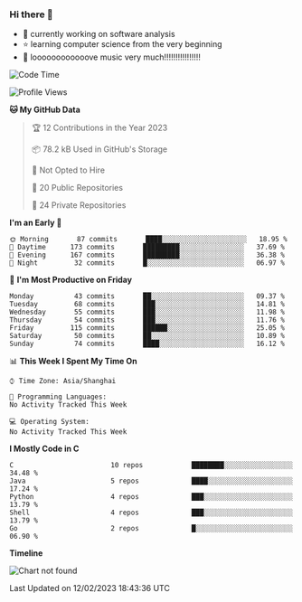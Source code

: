 ### Hi there 👋

<!--
**rbamb/rbamb** is a ✨ _special_ ✨ repository because its `README.md` (this file) appears on your GitHub profile.

Here are some ideas to get you started:

- 🔭 I’m currently working on ...
- 🌱 I’m currently learning ...
- 👯 I’m looking to collaborate on ...
- 🤔 I’m looking for help with ...
- 💬 Ask me about ...
- 📫 How to reach me: ...
- 😄 Pronouns: ...
- ⚡ Fun fact: ...
-->

* :rocket: currently working on software analysis
* :star: learning computer science from the very beginning
* :musical_note: loooooooooooove music very much!!!!!!!!!!!!!!!!

<!--START_SECTION:waka-->
![Code Time](http://img.shields.io/badge/Code%20Time-0%20secs-blue)

![Profile Views](http://img.shields.io/badge/Profile%20Views-0-blue)

**🐱 My GitHub Data** 

> 🏆 12 Contributions in the Year 2023
 > 
> 📦 78.2 kB Used in GitHub's Storage 
 > 
> 🚫 Not Opted to Hire
 > 
> 📜 20 Public Repositories 
 > 
> 🔑 24 Private Repositories  
 > 
**I'm an Early 🐤** 

```text
🌞 Morning       87 commits       ████░░░░░░░░░░░░░░░░░░░░░   18.95 % 
🌆 Daytime      173 commits       █████████░░░░░░░░░░░░░░░░   37.69 % 
🌃 Evening      167 commits       █████████░░░░░░░░░░░░░░░░   36.38 % 
🌙 Night         32 commits       █░░░░░░░░░░░░░░░░░░░░░░░░   06.97 % 

```
📅 **I'm Most Productive on Friday** 

```text
Monday          43 commits       ██░░░░░░░░░░░░░░░░░░░░░░░   09.37 % 
Tuesday         68 commits       ███░░░░░░░░░░░░░░░░░░░░░░   14.81 % 
Wednesday       55 commits       ███░░░░░░░░░░░░░░░░░░░░░░   11.98 % 
Thursday        54 commits       ███░░░░░░░░░░░░░░░░░░░░░░   11.76 % 
Friday         115 commits       ██████░░░░░░░░░░░░░░░░░░░   25.05 % 
Saturday        50 commits       ██░░░░░░░░░░░░░░░░░░░░░░░   10.89 % 
Sunday          74 commits       ████░░░░░░░░░░░░░░░░░░░░░   16.12 % 

```


📊 **This Week I Spent My Time On** 

```text
⌚︎ Time Zone: Asia/Shanghai

💬 Programming Languages: 
No Activity Tracked This Week

💻 Operating System: 
No Activity Tracked This Week

```

**I Mostly Code in C** 

```text
C                        10 repos            ████████░░░░░░░░░░░░░░░░░   34.48 % 
Java                     5 repos             ████░░░░░░░░░░░░░░░░░░░░░   17.24 % 
Python                   4 repos             ███░░░░░░░░░░░░░░░░░░░░░░   13.79 % 
Shell                    4 repos             ███░░░░░░░░░░░░░░░░░░░░░░   13.79 % 
Go                       2 repos             █░░░░░░░░░░░░░░░░░░░░░░░░   06.90 % 

```


**Timeline**

![Chart not found](https://raw.githubusercontent.com/rbamb/rbamb/main/charts/bar_graph.png) 


 Last Updated on 12/02/2023 18:43:36 UTC
<!--END_SECTION:waka-->
